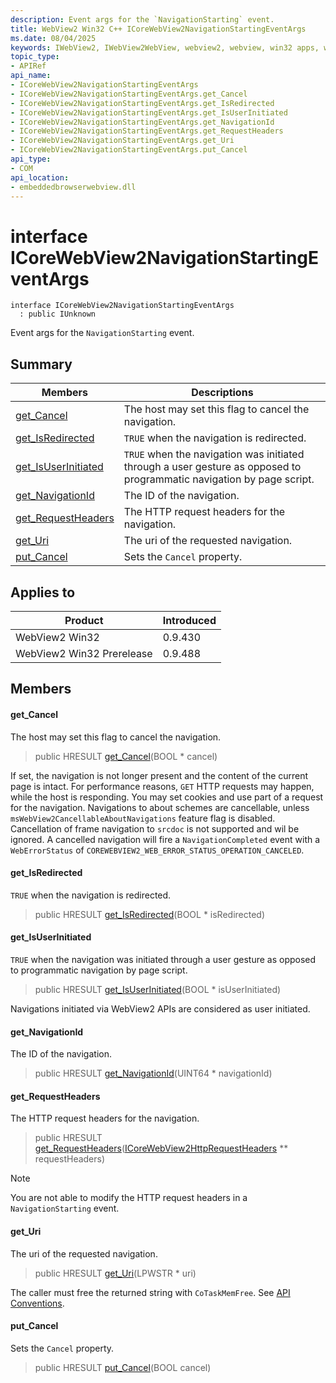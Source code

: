 ```yaml
---
description: Event args for the `NavigationStarting` event.
title: WebView2 Win32 C++ ICoreWebView2NavigationStartingEventArgs
ms.date: 08/04/2025
keywords: IWebView2, IWebView2WebView, webview2, webview, win32 apps, win32, edge, ICoreWebView2, ICoreWebView2Controller, browser control, edge html, ICoreWebView2NavigationStartingEventArgs
topic_type: 
- APIRef
api_name:
- ICoreWebView2NavigationStartingEventArgs
- ICoreWebView2NavigationStartingEventArgs.get_Cancel
- ICoreWebView2NavigationStartingEventArgs.get_IsRedirected
- ICoreWebView2NavigationStartingEventArgs.get_IsUserInitiated
- ICoreWebView2NavigationStartingEventArgs.get_NavigationId
- ICoreWebView2NavigationStartingEventArgs.get_RequestHeaders
- ICoreWebView2NavigationStartingEventArgs.get_Uri
- ICoreWebView2NavigationStartingEventArgs.put_Cancel
api_type:
- COM
api_location:
- embeddedbrowserwebview.dll
---
```


# interface ICoreWebView2NavigationStartingEventArgs

```
interface ICoreWebView2NavigationStartingEventArgs
  : public IUnknown
```

Event args for the `NavigationStarting` event.

## Summary

 Members                        | Descriptions
--------------------------------|---------------------------------------------
[get_Cancel](#get_cancel) | The host may set this flag to cancel the navigation.
[get_IsRedirected](#get_isredirected) | `TRUE` when the navigation is redirected.
[get_IsUserInitiated](#get_isuserinitiated) | `TRUE` when the navigation was initiated through a user gesture as opposed to programmatic navigation by page script.
[get_NavigationId](#get_navigationid) | The ID of the navigation.
[get_RequestHeaders](#get_requestheaders) | The HTTP request headers for the navigation.
[get_Uri](#get_uri) | The uri of the requested navigation.
[put_Cancel](#put_cancel) | Sets the `Cancel` property.

## Applies to

Product                         | Introduced
--------------------------------|---------------------------------------------
WebView2 Win32            |    0.9.430
WebView2 Win32 Prerelease |    0.9.488

## Members

#### get_Cancel

The host may set this flag to cancel the navigation.

> public HRESULT [get_Cancel](#get_cancel)(BOOL * cancel)

If set, the navigation is not longer present and the content of the current page is intact. For performance reasons, `GET` HTTP requests may happen, while the host is responding. You may set cookies and use part of a request for the navigation. Navigations to about schemes are cancellable, unless `msWebView2CancellableAboutNavigations` feature flag is disabled. Cancellation of frame navigation to `srcdoc` is not supported and wil be ignored. A cancelled navigation will fire a `NavigationCompleted` event with a `WebErrorStatus` of `COREWEBVIEW2_WEB_ERROR_STATUS_OPERATION_CANCELED`.

#### get_IsRedirected

`TRUE` when the navigation is redirected.

> public HRESULT [get_IsRedirected](#get_isredirected)(BOOL * isRedirected)

#### get_IsUserInitiated

`TRUE` when the navigation was initiated through a user gesture as opposed to programmatic navigation by page script.

> public HRESULT [get_IsUserInitiated](#get_isuserinitiated)(BOOL * isUserInitiated)

Navigations initiated via WebView2 APIs are considered as user initiated.

#### get_NavigationId

The ID of the navigation.

> public HRESULT [get_NavigationId](#get_navigationid)(UINT64 * navigationId)

#### get_RequestHeaders

The HTTP request headers for the navigation.

> public HRESULT [get_RequestHeaders](#get_requestheaders)([ICoreWebView2HttpRequestHeaders](icorewebview2httprequestheaders.md#icorewebview2httprequestheaders) ** requestHeaders)

> [!NOTE]
> You are not able to modify the HTTP request headers in a `NavigationStarting` event.

#### get_Uri

The uri of the requested navigation.

> public HRESULT [get_Uri](#get_uri)(LPWSTR * uri)

The caller must free the returned string with `CoTaskMemFree`. See [API Conventions](/microsoft-edge/webview2/concepts/win32-api-conventions#strings).

#### put_Cancel

Sets the `Cancel` property.

> public HRESULT [put_Cancel](#put_cancel)(BOOL cancel)

